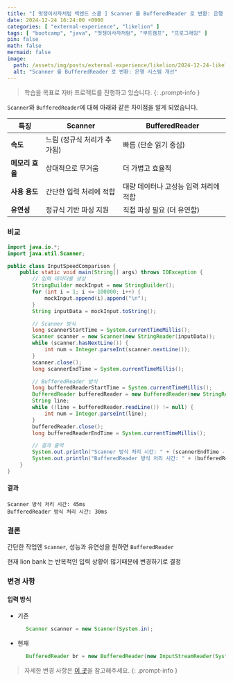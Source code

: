 ```yaml
---
title: "[ 멋쟁이사자처럼 백엔드 스쿨 ] Scanner 를 BufferedReader 로 변환: 은행 시스템 개선"
date: 2024-12-24 16:24:00 +0900
categories: [ "external-experience", "likelion" ]
tags: [ "bootcamp", "java", "멋쟁이사자처럼", "부트캠프", "프로그래밍" ]
pin: false
math: false
mermaid: false
image:
  path: /assets/img/posts/external-experience/likelion/2024-12-24-likelion-grow-up-lionbank-proj-2/2024-12-24-16-24-59.png
  alt: "Scanner 를 BufferedReader 로 변환: 은행 시스템 개선"
---
```


> 학습을 목표로 자바 프로젝트를 진행하고 있습니다.
> {: .prompt-info }

`Scanner`와 `BufferedReader`에 대해 아래와 같은 차이점을 알게 되었습니다.

| **특징**     | **Scanner**      | **BufferedReader**    |
|------------|------------------|-----------------------|
| **속도**     | 느림 (정규식 처리가 추가됨) | 빠름 (단순 읽기 중심)         |
| **메모리 효율** | 상대적으로 무거움        | 더 가볍고 효율적             |
| **사용 용도**  | 간단한 입력 처리에 적합    | 대량 데이터나 고성능 입력 처리에 적합 |
| **유연성**    | 정규식 기반 파싱 지원     | 직접 파싱 필요 (더 유연함)      |


### 비교

```java
import java.io.*;
import java.util.Scanner;

public class InputSpeedComparison {
    public static void main(String[] args) throws IOException {
        // 입력 데이터를 생성
        StringBuilder mockInput = new StringBuilder();
        for (int i = 1; i <= 100000; i++) {
            mockInput.append(i).append("\n");
        }
        String inputData = mockInput.toString();

        // Scanner 방식
        long scannerStartTime = System.currentTimeMillis();
        Scanner scanner = new Scanner(new StringReader(inputData));
        while (scanner.hasNextLine()) {
            int num = Integer.parseInt(scanner.nextLine());
        }
        scanner.close();
        long scannerEndTime = System.currentTimeMillis();

        // BufferedReader 방식
        long bufferedReaderStartTime = System.currentTimeMillis();
        BufferedReader bufferedReader = new BufferedReader(new StringReader(inputData));
        String line;
        while ((line = bufferedReader.readLine()) != null) {
            int num = Integer.parseInt(line);
        }
        bufferedReader.close();
        long bufferedReaderEndTime = System.currentTimeMillis();

        // 결과 출력
        System.out.println("Scanner 방식 처리 시간: " + (scannerEndTime - scannerStartTime) + "ms");
        System.out.println("BufferedReader 방식 처리 시간: " + (bufferedReaderEndTime - bufferedReaderStartTime) + "ms");
    }
}
```

#### 결과

```
Scanner 방식 처리 시간: 45ms
BufferedReader 방식 처리 시간: 30ms
```

### 결론

간단한 작업엔 `Scanner`, 성능과 유연성을 원하면 `BufferedReader`

현재 lion bank 는 반복적인 입력 상황이 많기때문에 변경하기로 결정

### 변경 사항

#### 입력 방식

* 기존

```java
      Scanner scanner = new Scanner(System.in);
```

* 현재

```java
      BufferedReader br = new BufferedReader(new InputStreamReader(System.in));
```

> 자세한 변경 사항은 [이 곳](https://github.com/eun2ce/likelion/commit/f7bbbb45328aaf07677353e390677d06bda5cf8e)을 참고해주세요.
> {: .prompt-info }
